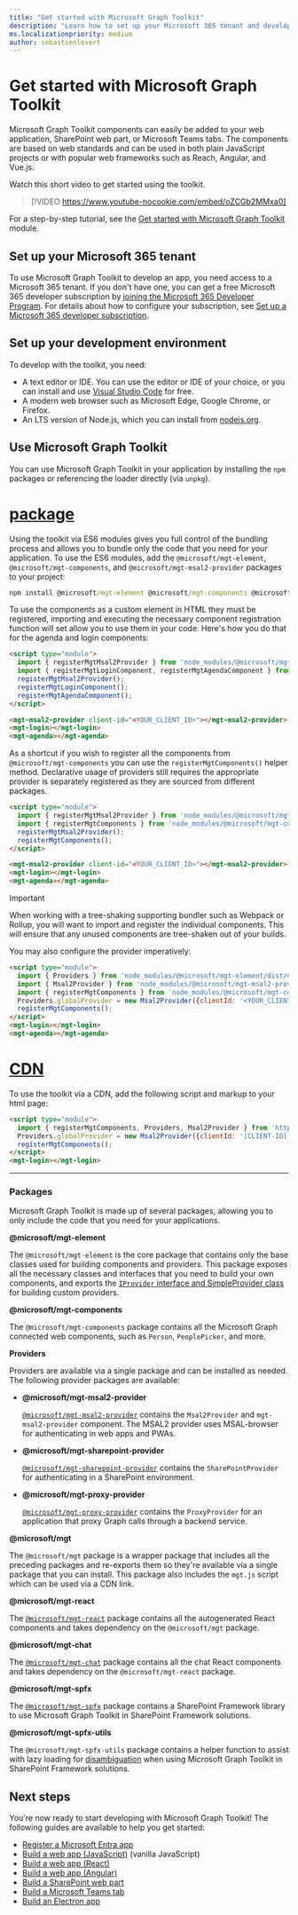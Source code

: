 ```yaml
---
title: "Get started with Microsoft Graph Toolkit"
description: "Learn how to set up your Microsoft 365 tenant and development environment to use Microsoft Graph Toolkit. Install npm packages for components and providers."
ms.localizationpriority: medium
author: sebastienlevert
---
```


# Get started with Microsoft Graph Toolkit

Microsoft Graph Toolkit components can easily be added to your web application, SharePoint web part, or Microsoft Teams tabs. The components are based on web standards and can be used in both plain JavaScript projects or with popular web frameworks such as Reach, Angular, and Vue.js.

Watch this short video to get started using the toolkit.

> [!VIDEO https://www.youtube-nocookie.com/embed/oZCGb2MMxa0]

For a step-by-step tutorial, see the [Get started with Microsoft Graph Toolkit](/training/modules/msgraph-toolkit-intro/) module.

## Set up your Microsoft 365 tenant

To use Microsoft Graph Toolkit to develop an app, you need access to a Microsoft 365 tenant. If you don't have one, you can get a free Microsoft 365 developer subscription by [joining the Microsoft 365 Developer Program](https://developer.microsoft.com/microsoft-365/dev-program). For details about how to configure your subscription, see [Set up a Microsoft 365 developer subscription](/office/developer-program/microsoft-365-developer-program-get-started).

## Set up your development environment

To develop with the toolkit, you need:

- A text editor or IDE. You can use the editor or IDE of your choice, or you can install and use [Visual Studio Code](https://code.visualstudio.com/download) for free.
- A modern web browser such as Microsoft Edge, Google Chrome, or Firefox.
- An LTS version of Node.js, which you can install from [nodejs.org](https://nodejs.org).

## Use Microsoft Graph Toolkit

You can use Microsoft Graph Toolkit in your application by installing the `npm` packages or referencing the loader directly (via `unpkg`).

# [package](#tab/package)

Using the toolkit via ES6 modules gives you full control of the bundling process and allows you to bundle only the code that you need for your application. To use the ES6 modules, add the `@microsoft/mgt-element`, `@microsoft/mgt-components`, and `@microsoft/mgt-msal2-provider` packages to your project:

```cmd
npm install @microsoft/mgt-element @microsoft/mgt-components @microsoft/mgt-msal2-provider
```

To use the components as a custom element in HTML they must be registered, importing and executing the necessary component registration function will set allow you to use them in your code. Here's how you do that for the agenda and login components:

```html
<script type="module">
  import { registerMgtMsal2Provider } from 'node_modules/@microsoft/mgt-msal2-provider/dist/es6/index.js';
  import { registerMgtLoginComponent, registerMgtAgendaComponent } from 'node_modules/@microsoft/mgt-components/dist/es6/index.js';
  registerMgtMsal2Provider();
  registerMgtLoginComponent();
  registerMgtAgendaComponent();
</script>

<mgt-msal2-provider client-id="<YOUR_CLIENT_ID>"></mgt-msal2-provider>
<mgt-login></mgt-login>
<mgt-agenda></mgt-agenda>
```

As a shortcut if you wish to register all the components from `@microsoft/mgt-components` you can use the `registerMgtComponents()` helper method. Declarative usage of providers still requires the appropriate provider is separately registered as they are sourced from different packages. 

```html
<script type="module">
  import { registerMgtMsal2Provider } from 'node_modules/@microsoft/mgt-msal2-provider/dist/es6/index.js';
  import { registerMgtComponents } from 'node_modules/@microsoft/mgt-components/dist/es6/index.js';
  registerMgtMsal2Provider();
  registerMgtComponents();
</script>

<mgt-msal2-provider client-id="<YOUR_CLIENT_ID>"></mgt-msal2-provider>
<mgt-login></mgt-login>
<mgt-agenda></mgt-agenda>
```

> [!IMPORTANT]
> When working with a tree-shaking supporting bundler such as Webpack or Rollup, you will want to import and register the individual components. This will ensure that any unused components are tree-shaken out of your builds.

You may also configure the provider imperatively:

```html
<script type="module">
  import { Providers } from 'node_modules/@microsoft/mgt-element/dist/es6/index.js';
  import { Msal2Provider } from 'node_modules/@microsoft/mgt-msal2-provider/dist/es6/index.js';
  import { registerMgtComponents } from 'node_modules/@microsoft/mgt-components/dist/es6/index.js';
  Providers.globalProvider = new Msal2Provider({clientId: '<YOUR_CLIENT_ID>'});
  registerMgtComponents();
</script>
<mgt-login></mgt-login>
<mgt-agenda></mgt-agenda>
```

# [CDN](#tab/html)

To use the toolkit via a CDN, add the following script and markup to your html page:

```html
<script type="module">
  import { registerMgtComponents, Providers, Msal2Provider } from 'https://unpkg.com/@microsoft/mgt@4';
  Providers.globalProvider = new Msal2Provider({clientId: '[CLIENT-ID]'});
  registerMgtComponents();
</script>
<mgt-login></mgt-login>
```

---

### Packages

Microsoft Graph Toolkit is made up of several packages, allowing you to only include the code that you need for your applications.

<b>@microsoft/mgt-element</b>

The `@microsoft/mgt-element` is the core package that contains only the base classes used for building components and providers. This package exposes all the necessary classes and interfaces that you need to build your own components, and exports the [`IProvider` interface and SimpleProvider class](../providers/custom.md) for building custom providers.

<b>@microsoft/mgt-components</b>

The `@microsoft/mgt-components` package contains all the Microsoft Graph connected web components, such as `Person`, `PeoplePicker`, and more.

**Providers**

Providers are available via a single package and can be installed as needed. The following provider packages are available:

- <b>@microsoft/mgt-msal2-provider</b>

  <code>[@microsoft/mgt-msal2-provider](../providers/msal2.md)</code> contains the `Msal2Provider` and `mgt-msal2-provider` component. The MSAL2 provider uses MSAL-browser for authenticating in web apps and PWAs.

- <b>@microsoft/mgt-sharepoint-provider</b>

  <code>[@microsoft/mgt-sharepoint-provider](../providers/sharepoint.md)</code> contains the `SharePointProvider` for authenticating in a SharePoint environment.

- <b>@microsoft/mgt-proxy-provider</b>

  <code>[@microsoft/mgt-proxy-provider](../providers/proxy.md)</code> contains the `ProxyProvider` for an application that proxy Graph calls through a backend service.

<b>@microsoft/mgt</b>

The `@microsoft/mgt` package is a wrapper package that includes all the preceding packages and re-exports them so they're available via a single package that you can install. This package also includes the `mgt.js` script which can be used via a CDN link.

<b>@microsoft/mgt-react</b>

The <code>[@microsoft/mgt-react](./mgt-react.md)</code> package contains all the autogenerated React components and takes dependency on the `@microsoft/mgt` package.

<b>@microsoft/mgt-chat</b>

The <code>[@microsoft/mgt-chat](./mgt-react.md)</code> package contains all the chat React components and takes dependency on the `@microsoft/mgt-react` package.

<b>@microsoft/mgt-spfx</b>

The <code>[@microsoft/mgt-spfx](./mgt-spfx.md)</code> package contains a SharePoint Framework library to use Microsoft Graph Toolkit in SharePoint Framework solutions.

<b>@microsoft/mgt-spfx-utils</b>

The <code>@microsoft/mgt-spfx-utils</code> package contains a helper function to assist with lazy loading for [disambiguation](../customize-components/disambiguation.md#usage-in-sharepoint-framework-web-parts-with-react) when using Microsoft Graph Toolkit in SharePoint Framework solutions.

## Next steps

You're now ready to start developing with Microsoft Graph Toolkit! The following guides are available to help you get started:

- [Register a Microsoft Entra app](./add-aad-app-registration.md)
- [Build a web app (JavaScript)](./build-a-web-app.md) (vanilla JavaScript)
- [Build a web app (React)](./use-toolkit-with-react.md)
- [Build a web app (Angular)](./use-toolkit-with-angular.md)
- [Build a SharePoint web part](./build-a-sharepoint-web-part.md)
- [Build a Microsoft Teams tab](./build-a-microsoft-teams-tab.md)
- [Build an Electron app](./build-an-electron-app.md)
